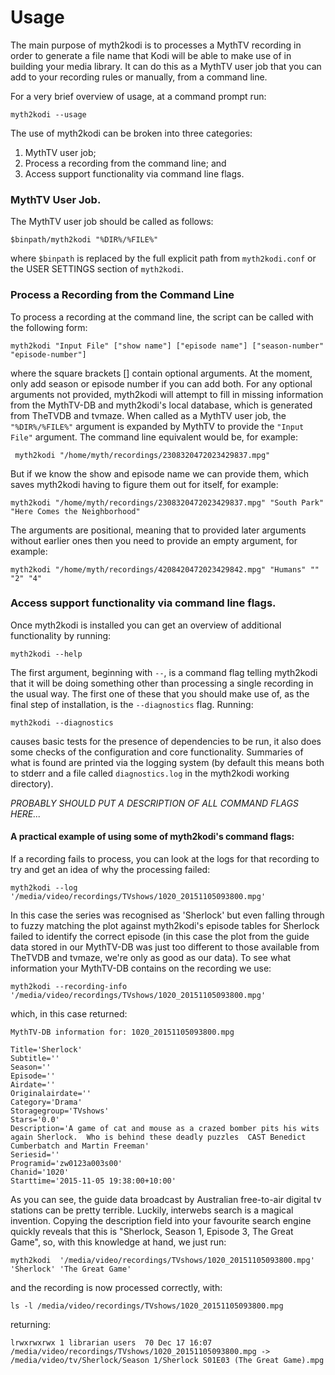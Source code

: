 # Usage
The main purpose of myth2kodi is to processes a MythTV recording in order to
generate a file name that Kodi will be able to make use of in building your
media library. It can do this as a MythTV user job that you can add to your
recording rules or manually, from a command line.

For a very brief overview of usage, at a command prompt run:
    
    myth2kodi --usage

The use of myth2kodi can be broken into three categories:
  1. MythTV user job;
  2. Process a recording from the command line; and
  3. Access support functionality via command line flags.

### MythTV User Job.

The MythTV user job should be called as follows:

    $binpath/myth2kodi "%DIR%/%FILE%"

where `$binpath` is replaced by the full explicit path from `myth2kodi.conf` or
the USER SETTINGS section of `myth2kodi`.


### Process a Recording from the Command Line

To process a recording at the command line, the script can be called with the
following form:
    
    myth2kodi "Input File" ["show name"] ["episode name"] ["season-number" "episode-number"]

where the square brackets [] contain optional arguments. At the moment, only
add season or episode number if you can add both. For any optional arguments
not provided, myth2kodi will attempt to fill in missing information from the
MythTV-DB and myth2kodi's local database, which is generated from TheTVDB and
tvmaze. When called as a MythTV user job, the `"%DIR%/%FILE%"` argument is
expanded by MythTV to provide the `"Input File"` argument. The command line
equivalent would be, for example:
    
     myth2kodi "/home/myth/recordings/2308320472023429837.mpg"

But if we know the show and episode name we can provide them, which saves
myth2kodi having to figure them out for itself, for example:

    myth2kodi "/home/myth/recordings/2308320472023429837.mpg" "South Park" "Here Comes the Neighborhood"

The arguments are positional, meaning that to provided later arguments without
earlier ones then you need to provide an empty argument, for example:
    
    myth2kodi "/home/myth/recordings/4208420472023429842.mpg" "Humans" "" "2" "4"

### Access support functionality via command line flags.
Once myth2kodi is installed you can get an overview of additional functionality
by running:
    
    myth2kodi --help

The first argument, beginning with `--`, is a command flag telling myth2kodi
that it will be doing something other than processing a single recording in
the usual way. The first one of these that you should make use of, as the final
step of installation, is the `--diagnostics` flag. Running:
    
    myth2kodi --diagnostics

causes basic tests for the presence of dependencies to be run, it also does
some checks of the configuration and core functionality. Summaries of what is
found are printed via the logging system (by default this means both to stderr
and a file called `diagnostics.log` in the myth2kodi working directory).

*PROBABLY SHOULD PUT A DESCRIPTION OF ALL COMMAND FLAGS HERE...*

#### A practical example of using some of myth2kodi's command flags:
If a recording fails to process, you can look at the logs for that recording
to try and get an idea of why the processing failed:
    
    myth2kodi --log '/media/video/recordings/TVshows/1020_20151105093800.mpg'

In this case the series was recognised as 'Sherlock' but even falling through
to fuzzy matching the plot against myth2kodi's episode tables for Sherlock
failed to identify the correct episode (in this case the plot from the guide
data stored in our MythTV-DB was just too different to those available from
TheTVDB and tvmaze, we're only as good as our data). To see what information
your MythTV-DB contains on the recording we use:

    myth2kodi --recording-info '/media/video/recordings/TVshows/1020_20151105093800.mpg'

which, in this case returned:
    
    MythTV-DB information for: 1020_20151105093800.mpg
    
    Title='Sherlock'
    Subtitle=''
    Season=''
    Episode=''
    Airdate=''
    Originalairdate=''
    Category='Drama'
    Storagegroup='TVshows'
    Stars='0.0'
    Description='A game of cat and mouse as a crazed bomber pits his wits again Sherlock.  Who is behind these deadly puzzles  CAST Benedict Cumberbatch and Martin Freeman'
    Seriesid=''
    Programid='zw0123a003s00'
    Chanid='1020'
    Starttime='2015-11-05 19:38:00+10:00'

As you can see, the guide data broadcast by Australian free-to-air digital tv
stations can be pretty terrible. Luckily, interwebs search is a magical invention.
Copying the description field into your favourite search engine quickly reveals
that this is "Sherlock, Season 1, Episode 3, The Great Game", so, with this
knowledge at hand, we just run:
    
    myth2kodi  '/media/video/recordings/TVshows/1020_20151105093800.mpg' 'Sherlock' 'The Great Game'

and the recording is now processed correctly, with:
    
    ls -l /media/video/recordings/TVshows/1020_20151105093800.mpg

returning:
    
    lrwxrwxrwx 1 librarian users  70 Dec 17 16:07 /media/video/recordings/TVshows/1020_20151105093800.mpg -> /media/video/tv/Sherlock/Season 1/Sherlock S01E03 (The Great Game).mpg


